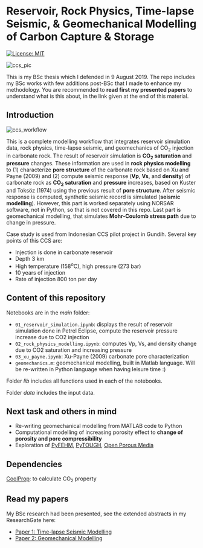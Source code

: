 # Reservoir, Rock Physics, Time-lapse Seismic, & Geomechanical Modelling of Carbon Capture & Storage

[![License: MIT](https://img.shields.io/badge/License-MIT-yellow.svg)](https://opensource.org/licenses/MIT)

![ccs_pic](https://user-images.githubusercontent.com/51282928/72623302-767cc000-3977-11ea-963b-060339c3eeba.jpg)

This is my BSc thesis which I defended in 9 August 2019. The repo includes my BSc works with few additions post-BSc that I made to enhance my methodology. You are recommended to **read first my presented papers** to understand what is this about, in the link given at the end of this material. 

## Introduction

![ccs_workflow](https://user-images.githubusercontent.com/51282928/72629166-58688d00-3982-11ea-98a0-3c5004b3c796.png)

This is a complete modelling workflow that integrates reservoir simulation data, rock physics, time-lapse seismic, and geomechanics of CO<sub>2</sub> injection in carbonate rock. The result of reservoir simulation is **CO<sub>2</sub> saturation** and **pressure** changes. These information are used in **rock physics modelling** to (1) characterize **pore structure** of the carbonate rock based on Xu and Payne (2009) and (2) compute seismic response (**Vp**, **Vs**, and **density**) of carbonate rock as **CO<sub>2</sub> saturation** and **pressure** increases, based on Kuster and Toksöz (1974) using the previous result of **pore structure**. After seismic response is computed, synthetic seismic record is simulated (**seismic modelling**). However, this part is worked separately using NORSAR software, not in Python, so that is not covered in this repo. Last part is geomechanical modelling, that simulates **Mohr-Coulomb stress path** due to change in pressure. 

Case study is used from Indonesian CCS pilot project in Gundih. Several key points of this CCS are:
* Injection is done in carbonate reservoir
* Depth 3 km
* High temperature (158<sup>o</sup>C), high pressure (273 bar) 
* 10 years of injection
* Rate of injection 800 ton per day

## Content of this repository

Notebooks are in the *main* folder:
* `01_reservoir_simulation.ipynb`: displays the result of reservoir simulation done in Petrel Eclipse, compute the reservoir pressure increase due to CO2 injection
* `02_rock_physics_modelling.ipynb`: computes Vp, Vs, and density change due to CO2 saturation and increasing pressure
* `03_xu_payne.ipynb`: Xu-Payne (2009) carbonate pore characterization 
* `geomechanics.m`: geomechanical modelling, built in Matlab language. Will be re-written in Python language when having leisure time :)

Folder *lib* includes all functions used in each of the notebooks.

Folder *data* includes the input data.

## Next task and others in mind
* Re-writing geomechanical modelling from MATLAB code to Python
* Computational modelling of increasing porosity effect to **change of porosity and pore compressibility** 
* Exploration of [PyFEHM](https://github.com/lanl/PyFEHMp), [PyTOUGH](https://github.com/acroucher/PyTOUGH), [Open Porous Media](https://github.com/OPM/opm-utilities)

## Dependencies
[CoolProp](https://github.com/CoolProp/CoolProp): to calculate CO<sub>2</sub> property

## Read my papers

My BSc research had been presented, see the extended abstracts in my ResearchGate here:
* [Paper 1: Time-lapse Seismic Modelling](https://www.researchgate.net/publication/338644464_Time-lapse_Seismic_Modelling_as_Tool_for_Evaluation_of_Monitoring_Feasibility_for_CO2_Sequestration_in_Gundih_Gas_Field)
* [Paper 2: Geomechanical Modelling](https://www.researchgate.net/publication/338644468_Geomechanical_Modelling_of_CO2_Sequestration_Process_in_Gundih_Field_for_Evaluation_of_Reservoir_Integrity)
